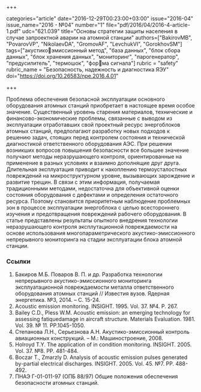 +++

categories="article"
date="2016-12-29T00:23:00+03:00"
issue="2016-04"
issue_name="2016 - №04"
number="1"
file="pdf/2016/04/2016-4-article-1.pdf"
udc="621.039"
title="Основы стратегии защиты населения в случае запроектной аварии на атомной станции"
authors=["BakirovMB", "PovarovVP", "NikolaevDA", "GromovAF", "LevchukVI", "GorokhovSM"]
tags=["акустикоэмиссионный метод", "база данных", "блок сбора данных", "блок хранения данных", "мониторинг", "парогенератор", "предусилитель", "термошок", "форма сигнала"]
rubric = "safety"
rubric_name = "Безопасность, надежность и диагностика ЯЭУ"
doi="https://doi.org/10.26583/npe.2016.4.01"

+++

Проблема обеспечения безопасной эксплуатации основного оборудования атомных станций приобретает в настоящее время особое значение. Существенный уровень старения материалов, технические и финансово-экономические проблемы, связанные с выводом из эксплуатации отработавших свой проектный ресурс энергоблоков атомных станций, предполагают разработку новых подходов к решению задач, стоящих перед контролем состояния и технической диагностикой ответственного оборудования АЭС. При решении возникших вопросов повышения безопасности все большее значение получают методы неразрушающего контроля, ориентированные на применение в разных условиях и взаимно дополнящие друг друга. Длительная эксплуатация приводит к накоплению термоусталостных повреждений на микроструктурном уровне, вызывающих зарождение и развитие трещин. В связи с этим информация, получаемая традиционными методами, недостаточна для объективной оценки состояния оборудования с дефектами и определения остаточного ресурса. Поэтому становится приоритетным наблюдение проблемных зон в процессе эксплуатации энергоблока с целью всестороннего изучения и предотвращения повреждений рабочего оборудования. В статье представлены результаты опытного внедрения технологии неразрушающего контроля эксплутационной повреждаемости на основе использования многопараметрического акустико-эмиссионного непрерывного мониторинга на стадии эксплуатации блока атомной станции.

### Ссылки

1. Бакиров М.Б. Поваров В. П. и др. Разработка технологии непрерывного акустико-эмиссионного мониторинга эксплуатационной повреждаемости металла ответственного оборудования атомных станций // Известия вузов. Ядерная энергетика. №3, 2014. – С. 15-24.
2. Acoustic emission monitoring. INSIGHT. 1995. Vol. 37. №4. P. 267.
3. Bailey C.D., Pless W.M. Acoustic emission: an emerging technology for assessing fatiquedamage in aircraft structure. Materials Evaluation. 1981. Vol. 39. № 11. PP.1045-1050.
4. Степанова Л.Н., Серьезнова А.Н. Акустико-эмиссионный контроль авиационных конструкций. – М.: Машиностроение, 2008.
5. Holroyd T.Y. The application of in condition monitoring. INSIGHT. 2005. Vol. 37. №8. PP. 481-484.
6. Boczar T., Zmarzly D. Analysis of acoustic emission pulses generated by-partial electrical discharges. INSIGHT. 2005. Vol. 45. №7. PP. 488-492.
7. ПНАЭ Г-01-011-97 (ОПБ 88/97) Общие положения обеспечения безопасности атомных станций.